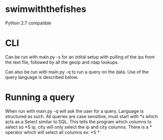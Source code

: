 # swimwiththefishes
Python 2.7 compatible

# CLI
Can be run with main.py -s for an intital setup with pulling of the ips from the text file, followed by all the geoip and rdap lookups.

Can also be run with main.py -q to run a query on the data. Use of the query language is described below.

# Running a query

When run with main.py -q will ask the user for a query.
Language is structured as such.
All queries are case sensitive, must start with *s which acts as a Select similar to SQL. This tells the program which columns to select so *S ip, city will only select the ip and city columns. There is a * operator which will select all columns ex: *S *


